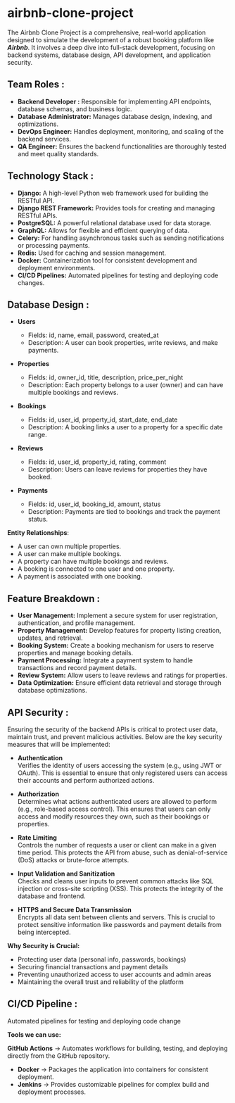 # airbnb-clone-project

The Airbnb Clone Project is a comprehensive, real-world application designed to simulate the development of a robust booking platform like ***Airbnb***. It involves a deep dive into full-stack development, focusing on backend systems, database design, API development, and application security.

## Team Roles :

- **Backend Developer :** Responsible for implementing API endpoints, database schemas, and business logic.
- **Database Administrator:** Manages database design, indexing, and optimizations.
- **DevOps Engineer:** Handles deployment, monitoring, and scaling of the backend services.
- **QA Engineer:** Ensures the backend functionalities are thoroughly tested and meet quality standards.

## Technology Stack :

- **Django:** A high-level Python web framework used for building the RESTful API.
- **Django REST Framework:** Provides tools for creating and managing RESTful APIs.
- **PostgreSQL:** A powerful relational database used for data storage.
- **GraphQL:** Allows for flexible and efficient querying of data.
- **Celery:** For handling asynchronous tasks such as sending notifications or processing payments.
- **Redis:** Used for caching and session management.
- **Docker:** Containerization tool for consistent development and deployment environments.
- **CI/CD Pipelines:** Automated pipelines for testing and deploying code changes.

## Database Design : 

- **Users**
  - Fields: id, name, email, password, created_at
  - Description: A user can book properties, write reviews, and make payments.

- **Properties**
  - Fields: id, owner_id, title, description, price_per_night
  - Description: Each property belongs to a user (owner) and can have multiple bookings and reviews.

- **Bookings**
  - Fields: id, user_id, property_id, start_date, end_date
  - Description: A booking links a user to a property for a specific date range.

- **Reviews**
  - Fields: id, user_id, property_id, rating, comment
  - Description: Users can leave reviews for properties they have booked.

- **Payments**
  - Fields: id, user_id, booking_id, amount, status
  - Description: Payments are tied to bookings and track the payment status.

**Entity Relationships**:
- A user can own multiple properties.
- A user can make multiple bookings.
- A property can have multiple bookings and reviews.
- A booking is connected to one user and one property.
- A payment is associated with one booking.

## Feature Breakdown :

- **User Management:** Implement a secure system for user registration, authentication, and profile management.
- **Property Management:** Develop features for property listing creation, updates, and retrieval.
- **Booking System:** Create a booking mechanism for users to reserve properties and manage booking details.
- **Payment Processing:** Integrate a payment system to handle transactions and record payment details.
- **Review System:** Allow users to leave reviews and ratings for properties.
- **Data Optimization:** Ensure efficient data retrieval and storage through database optimizations.

## API Security :
Ensuring the security of the backend APIs is critical to protect user data, maintain trust, and prevent malicious activities. Below are the key security measures that will be implemented:

- **Authentication**  
  Verifies the identity of users accessing the system (e.g., using JWT or OAuth). This is essential to ensure that only registered users can access their accounts and perform authorized actions.

- **Authorization**  
  Determines what actions authenticated users are allowed to perform (e.g., role-based access control). This ensures that users can only access and modify resources they own, such as their bookings or properties.

- **Rate Limiting**  
  Controls the number of requests a user or client can make in a given time period. This protects the API from abuse, such as denial-of-service (DoS) attacks or brute-force attempts.

- **Input Validation and Sanitization**  
  Checks and cleans user inputs to prevent common attacks like SQL injection or cross-site scripting (XSS). This protects the integrity of the database and frontend.

- **HTTPS and Secure Data Transmission**  
  Encrypts all data sent between clients and servers. This is crucial to protect sensitive information like passwords and payment details from being intercepted.

**Why Security is Crucial:**
- Protecting user data (personal info, passwords, bookings)
- Securing financial transactions and payment details
- Preventing unauthorized access to user accounts and admin areas
- Maintaining the overall trust and reliability of the platform

## CI/CD Pipeline : 
Automated pipelines for testing and deploying code change 

**Tools we can use:** 

 **GitHub Actions** → Automates workflows for building, testing, and deploying directly from the GitHub repository.
- **Docker** → Packages the application into containers for consistent deployment.
- **Jenkins** → Provides customizable pipelines for complex build and deployment processes.
